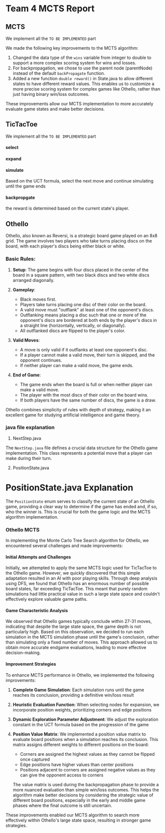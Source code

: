 # Team 4 MCTS Report

## MCTS

We implement all the `TO BE IMPLEMENTED` part

We made the following key improvements to the MCTS algorithm:

1. Changed the data type of the `wins` variable from integer to double to support a more complex scoring system for wins and losses.
2. For backpropagation, we chose to use the parent node (parentNode) instead of the default `backPropagate` function.
3. Added a new function `double reward()` in State.java to allow different states to have different reward values. This enables us to customize a more precise scoring system for complex games like Othello, rather than just having binary win/loss outcomes.

These improvements allow our MCTS implementation to more accurately evaluate game states and make better decisions.


## TicTacToe

We implement all the `TO BE IMPLEMENTED` part

#### select

#### expand

#### simulate

Based on the UCT formula, select the next move and continue simulating until the game ends

#### backpropgate

the reward is determined based on the current state's player.



## Othello

Othello, also known as Reversi, is a strategic board game played on an 8x8 grid. The game involves two players who take turns placing discs on the board, with each player's discs being either black or white.

### Basic Rules:

1. **Setup**: The game begins with four discs placed in the center of the board in a square pattern, with two black discs and two white discs arranged diagonally.

2. **Gameplay**: 
   - Black moves first.
   - Players take turns placing one disc of their color on the board.
   - A valid move must "outflank" at least one of the opponent's discs.
   - Outflanking means placing a disc such that one or more of the opponent's discs are bordered at both ends by the player's discs in a straight line (horizontally, vertically, or diagonally).
   - All outflanked discs are flipped to the player's color.

3. **Valid Moves**: 
   - A move is only valid if it outflanks at least one opponent's disc.
   - If a player cannot make a valid move, their turn is skipped, and the opponent continues.
   - If neither player can make a valid move, the game ends.

4. **End of Game**: 
   - The game ends when the board is full or when neither player can make a valid move.
   - The player with the most discs of their color on the board wins.
   - If both players have the same number of discs, the game is a draw.

Othello combines simplicity of rules with depth of strategy, making it an excellent game for studying artificial intelligence and game theory.

### java file explanation

1. NextStep.java

The `NextStep.java` file defines a crucial data structure for the Othello game implementation. This class represents a potential move that a player can make during their turn.


2. PositionState.java

# PositionState.java Explanation

The `PositionState` enum serves to classify the current state of an Othello game, providing a clear way to determine if the game has ended and, if so, who the winner is. This is crucial for both the game logic and the MCTS algorithm implementation.




### Othello MCTS

In implementing the Monte Carlo Tree Search algorithm for Othello, we encountered several challenges and made improvements:

#### Initial Attempts and Challenges

Initially, we attempted to apply the same MCTS logic used for TicTacToe to the Othello game. However, we quickly discovered that this simple adaptation resulted in an AI with poor playing skills. Through deep analysis using DFS, we found that Othello has an enormous number of possible board states, far exceeding TicTacToe. This meant that purely random simulations had little practical value in such a large state space and couldn't effectively explore valuable game paths.

#### Game Characteristic Analysis

We observed that Othello games typically conclude within 27-31 moves, indicating that despite the large state space, the game depth is not particularly high. Based on this observation, we decided to run each simulation in the MCTS simulation phase until the game's conclusion, rather than simulating only a fixed number of moves. This approach allowed us to obtain more accurate endgame evaluations, leading to more effective decision-making.

#### Improvement Strategies

To enhance MCTS performance in Othello, we implemented the following improvements:

1. **Complete Game Simulation**: Each simulation runs until the game reaches its conclusion, providing a definitive win/loss result
2. **Heuristic Evaluation Function**: When selecting nodes for expansion, we incorporate position weights, prioritizing corners and edge positions
3. **Dynamic Exploration Parameter Adjustment**: We adjust the exploration constant in the UCT formula based on the progression of the game
4. **Position Value Matrix**: We implemented a position value matrix to evaluate board positions when a simulation reaches its conclusion. This matrix assigns different weights to different positions on the board:
   - Corners are assigned the highest values as they cannot be flipped once captured
   - Edge positions have higher values than center positions
   - Positions adjacent to corners are assigned negative values as they can give the opponent access to corners

   The value matrix is used during the backpropagation phase to provide a more nuanced evaluation than simple win/loss outcomes. This helps the algorithm make better decisions by considering the strategic value of different board positions, especially in the early and middle game phases where the final outcome is still uncertain.

These improvements enabled our MCTS algorithm to search more effectively within Othello's large state space, resulting in stronger game strategies.

